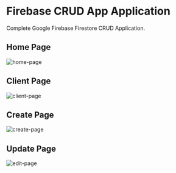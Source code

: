 # Firebase CRUD App Application
Complete Google Firebase Firestore CRUD Application.

## Home Page

![home-page](https://user-images.githubusercontent.com/88575577/224474796-594e4ed8-fa23-4d39-a692-8ff20c79b89d.png)


## Client Page

![client-page](https://user-images.githubusercontent.com/88575577/224474847-59bcee59-4b16-4da7-b767-edd8d3e25452.png)


 ## Create Page
 
 ![create-page](https://user-images.githubusercontent.com/88575577/224474861-5e68bf12-1d4a-4198-ad65-391350889a32.png)


## Update Page

![edit-page](https://user-images.githubusercontent.com/88575577/224474873-4a671d0b-5d2e-4186-aee2-7478184a4853.png)

